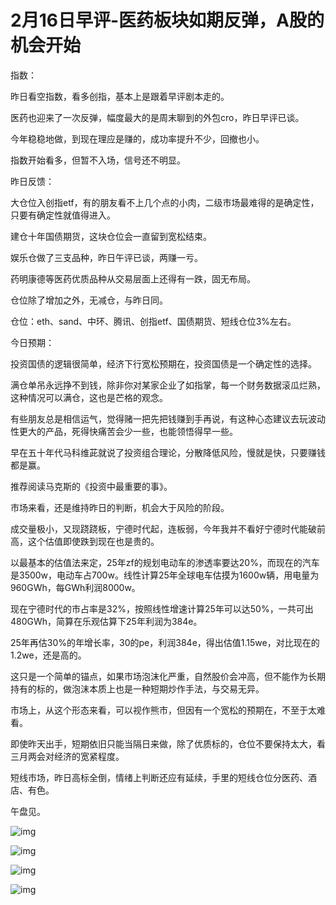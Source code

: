 # 2月16日早评-医药板块如期反弹，A股的机会开始

指数：

昨日看空指数，看多创指，基本上是跟着早评剧本走的。

医药也迎来了一次反弹，幅度最大的是周末聊到的外包cro，昨日早评已谈。

今年稳稳地做，到现在理应是赚的，成功率提升不少，回撤也小。

指数开始看多，但暂不入场，信号还不明显。

昨日反馈：

大仓位入创指etf，有的朋友看不上几个点的小肉，二级市场最难得的是确定性，只要有确定性就值得进入。

建仓十年国债期货，这块仓位会一直留到宽松结束。

娱乐仓做了三支品种，昨日午评已谈，两赚一亏。

药明康德等医药优质品种从交易层面上还得有一跌，固无布局。

仓位除了增加之外，无减仓，与昨日同。

仓位：eth、sand、中环、腾讯、创指etf、国债期货、短线仓位3%左右。

今日预期：

投资国债的逻辑很简单，经济下行宽松预期在，投资国债是一个确定性的选择。

满仓单吊永远挣不到钱，除非你对某家企业了如指掌，每一个财务数据滚瓜烂熟，这种情况可以满仓，这也是芒格的观念。

有些朋友总是相信运气，觉得赌一把先把钱赚到手再说，有这种心态建议去玩波动性更大的产品，死得快痛苦会少一些，也能领悟得早一些。

早在五十年代马科维茈就说了投资组合理论，分散降低风险，慢就是快，只要赚钱都是赢。

推荐阅读马克斯的《投资中最重要的事》。

市场来看，还是维持昨日的判断，机会大于风险的阶段。

成交量极小，又现跷跷板，宁德时代起，连板弱，今年我并不看好宁德时代能破前高，这个估值即使跌到现在也是贵的。

以最基本的估值法来定，25年zf的规划电动车的渗透率要达20%，而现在的汽车是3500w，电动车占700w。线性计算25年全球电车估摸为1600w辆，用电量为960GWh，每GWh利润8000w。

现在宁德时代的市占率是32%，按照线性增速计算25年可以达50%，一共可出480GWh，简算在乐观估算下25年利润为384e。

25年再估30%的年增长率，30的pe，利润384e，得出估值1.15we，对比现在的1.2we，还是高的。

这只是一个简单的锚点，如果市场泡沫化严重，自然股价会冲高，但不能作为长期持有的标的，做泡沫本质上也是一种短期炒作手法，与交易无异。

市场上，从这个形态来看，可以视作熊市，但因有一个宽松的预期在，不至于太难看。

即使昨天出手，短期依旧只能当隔日来做，除了优质标的，仓位不要保持太大，看三月两会对经济的宽紧程度。

短线市场，昨日高标全倒，情绪上判断还应有延续，手里的短线仓位分医药、酒店、有色。

午盘见。

![img]()

![img]()

![img]()

![img]()